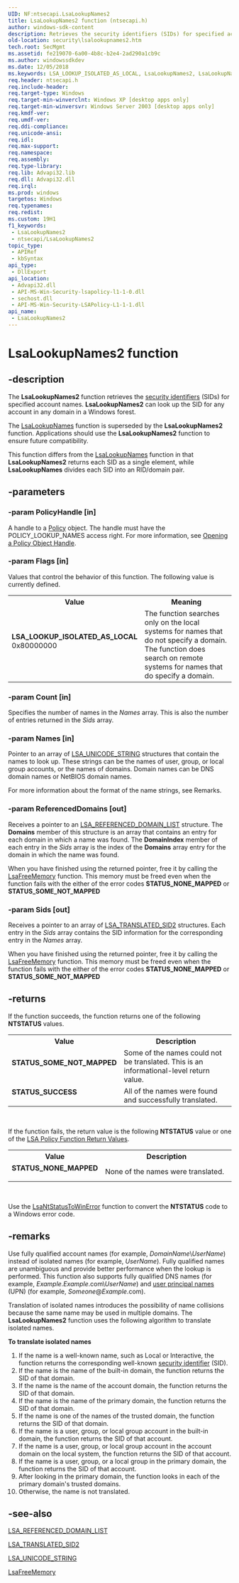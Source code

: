 ```yaml
---
UID: NF:ntsecapi.LsaLookupNames2
title: LsaLookupNames2 function (ntsecapi.h)
author: windows-sdk-content
description: Retrieves the security identifiers (SIDs) for specified account names. LsaLookupNames2 can look up the SID for any account in any domain in a Windows forest.
old-location: security\lsalookupnames2.htm
tech.root: SecMgmt
ms.assetid: fe219070-6a00-4b8c-b2e4-2ad290a1cb9c
ms.author: windowssdkdev
ms.date: 12/05/2018
ms.keywords: LSA_LOOKUP_ISOLATED_AS_LOCAL, LsaLookupNames2, LsaLookupNames2 function [Security], _lsa_lsalookupnames2, ntsecapi/LsaLookupNames2, security.lsalookupnames2
req.header: ntsecapi.h
req.include-header: 
req.target-type: Windows
req.target-min-winverclnt: Windows XP [desktop apps only]
req.target-min-winversvr: Windows Server 2003 [desktop apps only]
req.kmdf-ver: 
req.umdf-ver: 
req.ddi-compliance: 
req.unicode-ansi: 
req.idl: 
req.max-support: 
req.namespace: 
req.assembly: 
req.type-library: 
req.lib: Advapi32.lib
req.dll: Advapi32.dll
req.irql: 
ms.prod: windows
targetos: Windows
req.typenames: 
req.redist: 
ms.custom: 19H1
f1_keywords:
 - LsaLookupNames2
 - ntsecapi/LsaLookupNames2
topic_type:
 - APIRef
 - kbSyntax
api_type:
 - DllExport
api_location:
 - Advapi32.dll
 - API-MS-Win-Security-lsapolicy-l1-1-0.dll
 - sechost.dll
 - API-MS-Win-Security-LSAPolicy-L1-1-1.dll
api_name:
 - LsaLookupNames2
---
```


# LsaLookupNames2 function


## -description

The <b>LsaLookupNames2</b> function retrieves the <a href="/windows/desktop/SecGloss/s-gly">security identifiers</a> (SIDs) for specified account names. <b>LsaLookupNames2</b> can look up the SID for any account in any domain in a Windows forest.

The <a href="/windows/desktop/api/ntsecapi/nf-ntsecapi-lsalookupnames">LsaLookupNames</a> function is superseded by the <b>LsaLookupNames2</b> function. Applications should use the <b>LsaLookupNames2</b> function to ensure future compatibility.

This function differs from the 
<a href="/windows/desktop/api/ntsecapi/nf-ntsecapi-lsalookupnames">LsaLookupNames</a> function in that <b>LsaLookupNames2</b> returns each SID as a single element, while <b>LsaLookupNames</b> divides each SID into an RID/domain pair.

## -parameters

### -param PolicyHandle [in]

A handle to a 
<a href="/windows/desktop/SecMgmt/policy-object">Policy</a> object. The handle must have the POLICY_LOOKUP_NAMES access right. For more information, see 
<a href="/windows/desktop/SecMgmt/opening-a-policy-object-handle">Opening a Policy Object Handle</a>.

### -param Flags [in]

Values that control the behavior of this function. The following value is currently defined.

<table>
<tr>
<th>Value</th>
<th>Meaning</th>
</tr>
<tr>
<td width="40%"><a id="LSA_LOOKUP_ISOLATED_AS_LOCAL"></a><a id="lsa_lookup_isolated_as_local"></a><dl>
<dt><b>LSA_LOOKUP_ISOLATED_AS_LOCAL</b></dt>
<dt>0x80000000</dt>
</dl>
</td>
<td width="60%">
The function searches only on the local systems for names that do not specify a domain. The function does search on remote systems for names that do specify a domain.

</td>
</tr>
</table>

### -param Count [in]

Specifies the number of names in the <i>Names</i> array. This is also the number of entries returned in the <i>Sids</i> array.

### -param Names [in]

Pointer to an array of 
<a href="/windows/desktop/api/lsalookup/ns-lsalookup-lsa_unicode_string">LSA_UNICODE_STRING</a> structures that contain the names to look up. These strings can be the names of user, group, or local group accounts, or the names of domains. Domain names can be DNS domain names or NetBIOS domain names. 




For more information about the format of the name strings, see Remarks.

### -param ReferencedDomains [out]

Receives a pointer to an 
<a href="/windows/desktop/api/lsalookup/ns-lsalookup-lsa_referenced_domain_list">LSA_REFERENCED_DOMAIN_LIST</a> structure. The <b>Domains</b> member of this structure is an array that contains an entry for each domain in which a name was found. The <b>DomainIndex</b> member of each entry in the <i>Sids</i> array is the index of the <b>Domains</b> array entry for the domain in which the name was found.

When you have finished using the returned pointer, free it by calling the  
<a href="/windows/desktop/api/ntsecapi/nf-ntsecapi-lsafreememory">LsaFreeMemory</a> function. This memory must be freed even when the function fails with the either of the error codes <b>STATUS_NONE_MAPPED</b> or <b>STATUS_SOME_NOT_MAPPED</b>

### -param Sids [out]

Receives a pointer to an array of 
<a href="/windows/desktop/api/lsalookup/ns-lsalookup-lsa_translated_sid2">LSA_TRANSLATED_SID2</a> structures. Each entry in the <i>Sids</i> array contains the SID information for the corresponding entry in the <i>Names</i> array. 




When you have finished using the returned pointer, free it by calling the  
<a href="/windows/desktop/api/ntsecapi/nf-ntsecapi-lsafreememory">LsaFreeMemory</a> function. This memory must be freed even when the function fails with the either of the error codes <b>STATUS_NONE_MAPPED</b> or <b>STATUS_SOME_NOT_MAPPED</b>

## -returns

If the function succeeds, the function returns one of the following <b>NTSTATUS</b> values.

<table>
<tr>
<th>Value</th>
<th>Description</th>
</tr>
<tr>
<td width="40%">
<dl>
<dt><b>STATUS_SOME_NOT_MAPPED</b></dt>
</dl>
</td>
<td width="60%">
Some of the names could not be translated. This is an informational-level return value.

</td>
</tr>
<tr>
<td width="40%">
<dl>
<dt><b>STATUS_SUCCESS</b></dt>
</dl>
</td>
<td width="60%">
All of the names were found and successfully translated.

</td>
</tr>
</table>
 

If the function fails, the return value is the following <b>NTSTATUS</b> value or one of the 
<a href="/windows/desktop/SecMgmt/management-return-values">LSA Policy Function Return Values</a>.

<table>
<tr>
<th>Value</th>
<th>Description</th>
</tr>
<tr>
<td width="40%">
<dl>
<dt><b>STATUS_NONE_MAPPED</b></dt>
<dt></dt>
</dl>
</td>
<td width="60%">
None of the names were translated.

</td>
</tr>
</table>
 

Use the 
<a href="/windows/desktop/api/ntsecapi/nf-ntsecapi-lsantstatustowinerror">LsaNtStatusToWinError</a> function to convert the <b>NTSTATUS</b> code to a Windows error code.

## -remarks

Use fully qualified account names (for example, <i>DomainName</i>&#92;<i>UserName</i>) instead of isolated names (for example, <i>UserName</i>). Fully qualified names are unambiguous and provide better performance when the lookup is performed. This function also supports fully qualified DNS names (for example, <i>Example</i>.<i>Example</i>.com&#92;<i>UserName</i>) and <a href="/windows/desktop/SecGloss/u-gly">user principal names</a> (UPN) (for example, <i>Someone</i>@<i>Example</i>.com).

Translation of isolated names introduces the possibility of name collisions because the same name may be used in multiple domains. The <b>LsaLookupNames2</b> function uses the following algorithm to translate isolated names.

<p class="proch"><b>To translate isolated names</b>

<ol>
<li>If the name is a well-known name, such as Local or Interactive, the function returns the corresponding well-known <a href="/windows/desktop/SecGloss/s-gly">security identifier</a> (SID).</li>
<li>If the name is the name of the built-in domain, the function returns the SID of that domain.</li>
<li>If the name is the name of the account domain, the function returns the SID of that domain.</li>
<li>If the name is the name of the primary domain, the function returns the SID of that domain.</li>
<li>If the name is one of the names of the trusted domain, the function returns the SID of that domain.</li>
<li>If the name is a user, group, or local group account in the built-in domain, the function returns the SID of that account.</li>
<li>If the name is a user, group, or local group account in the account domain on the local system, the function returns the SID of that account.</li>
<li>If the name is a user, group, or a local group in the primary domain, the function returns the SID of that account.</li>
<li>After looking in the primary domain, the function looks in each of the primary domain's trusted domains.</li>
<li>Otherwise, the name is not translated.</li>
</ol>

## -see-also

<a href="/windows/desktop/api/lsalookup/ns-lsalookup-lsa_referenced_domain_list">LSA_REFERENCED_DOMAIN_LIST</a>



<a href="/windows/desktop/api/lsalookup/ns-lsalookup-lsa_translated_sid2">LSA_TRANSLATED_SID2</a>



<a href="/windows/desktop/api/lsalookup/ns-lsalookup-lsa_unicode_string">LSA_UNICODE_STRING</a>



<a href="/windows/desktop/api/ntsecapi/nf-ntsecapi-lsafreememory">LsaFreeMemory</a>